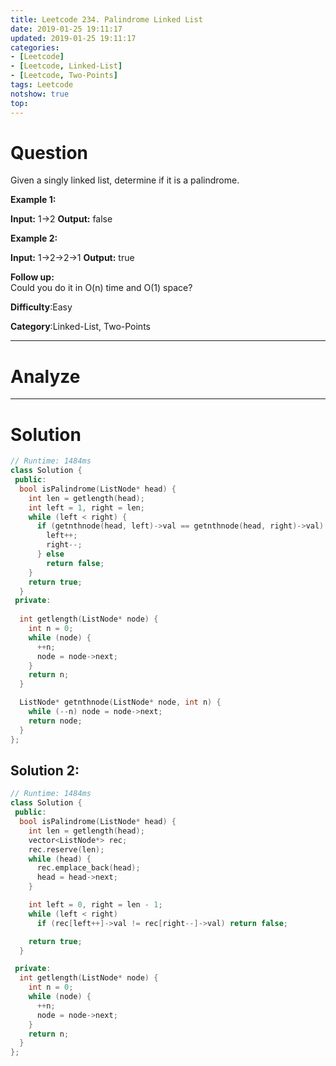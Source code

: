 ```yaml
---
title: Leetcode 234. Palindrome Linked List
date: 2019-01-25 19:11:17
updated: 2019-01-25 19:11:17
categories: 
- [Leetcode]
- [Leetcode, Linked-List]
- [Leetcode, Two-Points]
tags: Leetcode
notshow: true
top:
---
```


# Question

Given a singly linked list, determine if it is a palindrome.

**Example 1:**

**Input:** 1->2
**Output:** false

**Example 2:**

**Input:** 1->2->2->1
**Output:** true

**Follow up:**  
Could you do it in O(n) time and O(1) space?

**Difficulty**:Easy

**Category**:Linked-List, Two-Points

<!-- more -->

------------

# Analyze

------------

# Solution

```cpp
// Runtime: 1484ms
class Solution {
 public:
  bool isPalindrome(ListNode* head) {
    int len = getlength(head);
    int left = 1, right = len;
    while (left < right) {
      if (getnthnode(head, left)->val == getnthnode(head, right)->val) {
        left++;
        right--;
      } else 
        return false;
    }
    return true;
  }
 private:
  
  int getlength(ListNode* node) {
    int n = 0;
    while (node) {
      ++n;
      node = node->next;
    }
    return n;
  }

  ListNode* getnthnode(ListNode* node, int n) {
    while (--n) node = node->next;
    return node;
  }
};
```

## Solution 2: 

```cpp
// Runtime: 1484ms
class Solution {
 public:
  bool isPalindrome(ListNode* head) {
    int len = getlength(head);
    vector<ListNode*> rec;
    rec.reserve(len);
    while (head) {
      rec.emplace_back(head);
      head = head->next;
    }

    int left = 0, right = len - 1;
    while (left < right)
      if (rec[left++]->val != rec[right--]->val) return false;

    return true;
  }

 private:
  int getlength(ListNode* node) {
    int n = 0;
    while (node) {
      ++n;
      node = node->next;
    }
    return n;
  }
};
```


